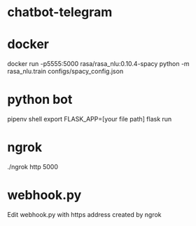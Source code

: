 # chatbot-telegram

# docker
docker run -p5555:5000 rasa/rasa_nlu:0.10.4-spacy python -m rasa_nlu.train configs/spacy_config.json

# python bot
pipenv shell
export FLASK_APP=[your file path]
flask run

# ngrok
./ngrok http 5000

# webhook.py
Edit webhook.py with https address created by ngrok
